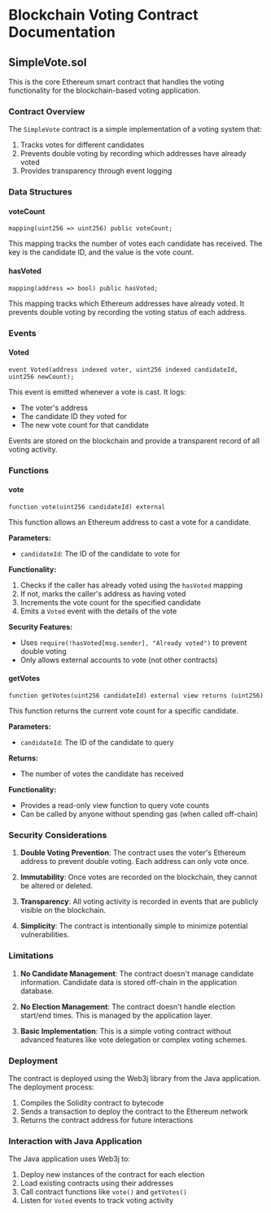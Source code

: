 # Blockchain Voting Contract Documentation

## SimpleVote.sol

This is the core Ethereum smart contract that handles the voting functionality for the blockchain-based voting application.

### Contract Overview

The `SimpleVote` contract is a simple implementation of a voting system that:
1. Tracks votes for different candidates
2. Prevents double voting by recording which addresses have already voted
3. Provides transparency through event logging

### Data Structures

#### voteCount
```solidity
mapping(uint256 => uint256) public voteCount;
```
This mapping tracks the number of votes each candidate has received. The key is the candidate ID, and the value is the vote count.

#### hasVoted
```solidity
mapping(address => bool) public hasVoted;
```
This mapping tracks which Ethereum addresses have already voted. It prevents double voting by recording the voting status of each address.

### Events

#### Voted
```solidity
event Voted(address indexed voter, uint256 indexed candidateId, uint256 newCount);
```
This event is emitted whenever a vote is cast. It logs:
- The voter's address
- The candidate ID they voted for
- The new vote count for that candidate

Events are stored on the blockchain and provide a transparent record of all voting activity.

### Functions

#### vote
```solidity
function vote(uint256 candidateId) external
```
This function allows an Ethereum address to cast a vote for a candidate.

**Parameters:**
- `candidateId`: The ID of the candidate to vote for

**Functionality:**
1. Checks if the caller has already voted using the `hasVoted` mapping
2. If not, marks the caller's address as having voted
3. Increments the vote count for the specified candidate
4. Emits a `Voted` event with the details of the vote

**Security Features:**
- Uses `require(!hasVoted[msg.sender], "Already voted")` to prevent double voting
- Only allows external accounts to vote (not other contracts)

#### getVotes
```solidity
function getVotes(uint256 candidateId) external view returns (uint256)
```
This function returns the current vote count for a specific candidate.

**Parameters:**
- `candidateId`: The ID of the candidate to query

**Returns:**
- The number of votes the candidate has received

**Functionality:**
- Provides a read-only view function to query vote counts
- Can be called by anyone without spending gas (when called off-chain)

### Security Considerations

1. **Double Voting Prevention**: The contract uses the voter's Ethereum address to prevent double voting. Each address can only vote once.

2. **Immutability**: Once votes are recorded on the blockchain, they cannot be altered or deleted.

3. **Transparency**: All voting activity is recorded in events that are publicly visible on the blockchain.

4. **Simplicity**: The contract is intentionally simple to minimize potential vulnerabilities.

### Limitations

1. **No Candidate Management**: The contract doesn't manage candidate information. Candidate data is stored off-chain in the application database.

2. **No Election Management**: The contract doesn't handle election start/end times. This is managed by the application layer.

3. **Basic Implementation**: This is a simple voting contract without advanced features like vote delegation or complex voting schemes.

### Deployment

The contract is deployed using the Web3j library from the Java application. The deployment process:
1. Compiles the Solidity contract to bytecode
2. Sends a transaction to deploy the contract to the Ethereum network
3. Returns the contract address for future interactions

### Interaction with Java Application

The Java application uses Web3j to:
1. Deploy new instances of the contract for each election
2. Load existing contracts using their addresses
3. Call contract functions like `vote()` and `getVotes()`
4. Listen for `Voted` events to track voting activity
